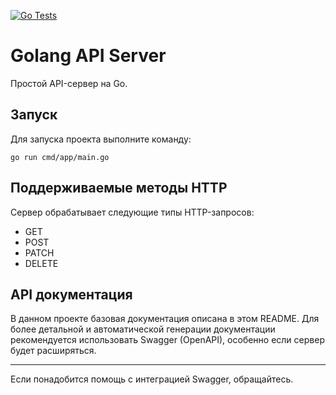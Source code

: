 [![Go Tests](https://github.com/aleksey19988/golang-api-server/actions/workflows/go-test.yml/badge.svg)](https://github.com/aleksey19988/golang-api-server/actions/workflows/go-test.yml)
# Golang API Server

Простой API-сервер на Go.

## Запуск

Для запуска проекта выполните команду:

```
go run cmd/app/main.go
```


## Поддерживаемые методы HTTP

Сервер обрабатывает следующие типы HTTP-запросов:

- GET
- POST
- PATCH
- DELETE

## API документация

В данном проекте базовая документация описана в этом README. Для более детальной и автоматической генерации документации рекомендуется использовать Swagger (OpenAPI), особенно если сервер будет расширяться.

---

Если понадобится помощь с интеграцией Swagger, обращайтесь.
